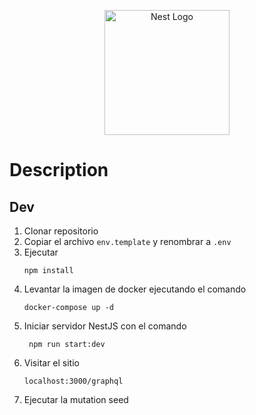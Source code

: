 <p align="center">
  <a href="http://nestjs.com/" target="blank"><img src="https://nestjs.com/img/logo-small.svg" width="200" alt="Nest Logo" /></a>
</p>

# Description

## Dev

1. Clonar repositorio
2. Copiar el archivo ````env.template````  y renombrar a ````.env````
3. Ejecutar
   ```
   npm install
   ```
4. Levantar la imagen de docker ejecutando el comando
   ```
   docker-compose up -d
   ```
5. Iniciar servidor NestJS con el comando
   ```
    npm run start:dev
   ```
6. Visitar el sitio 
   ```
   localhost:3000/graphql
   ```
7. Ejecutar la mutation seed